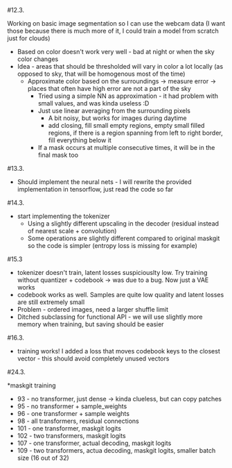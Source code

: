 #12.3. 

Working on basic image segmentation so I can use the webcam data (I want those because there is much more of it, I could train a model from scratch just for clouds)

* Based on color doesn't work very well - bad at night or when the sky color changes 
* Idea - areas that should be thresholded will vary in color a lot locally (as opposed to sky, that will be homogenous most of the time)
    * Approximate color based on the surroundings -> measure error -> places that often have high error are not a part of the sky
        * Tried using a simple NN as approximation - it had problem with small values, and was kinda useless :D
        * Just use linear averaging from the surrounding pixels
            * A bit noisy, but works for images during daytime
            * add closing, fill small empty regions, empty small filled regions, if there is a region spanning from left to right border, fill everything below it
        * If a mask occurs at multiple consecutive times, it will be in the final mask too

#13.3.

* Should implement the neural nets - I will rewrite the provided implementation in tensorflow, just read the code so far

#14.3.

* start implementing the tokenizer
    * Using a slightly different upscaling in the decoder (residual instead of nearest scale + convolution)
    * Some operations are slightly different compared to original maskgit so the code is simpler (entropy loss is missing for example)

#15.3

* tokenizer doesn't train, latent losses suspiciouslty low. Try training without quantizer + codebook -> was due to a bug. Now just a VAE works
* codebook works as well. Samples are quite low quality and latent losses are still extremely small
* Problem - ordered images, need a larger shuffle limit
* Ditched subclassing for functional API - we will use slightly more memory when training, but saving should be easier

#16.3.
* training works! I added a loss that moves codebook keys to the closest vector - this should avoid completely unused vectors


#24.3.

*maskgit training
 * 93 - no transformer, just dense -> kinda clueless, but can copy patches
 * 95 - no transformer + sample_weights
 * 96 - one transformer + sample weights
 * 98 - all transformers, residual connections
 * 101 - one transformer, maskgit logits
 * 102 - two transformers, maskgit logits
 * 107 - one transformer, actual decoding, maskgit logits
 * 109 - two transformers, actua decoding, maskgit logits, smaller batch size (16 out of 32)